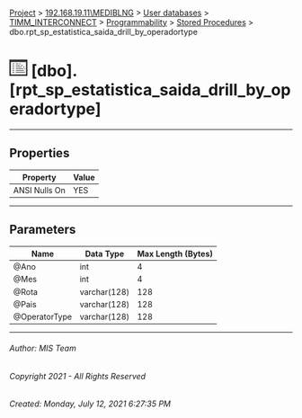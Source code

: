 #### 

[Project](../../../../../index.md) > [192.168.19.11\\MEDIBLNG](../../../../index.md) > [User databases](../../../index.md) > [TIMM_INTERCONNECT](../../index.md) > [Programmability](../index.md) > [Stored Procedures](Stored_Procedures.md) > dbo.rpt_sp_estatistica_saida_drill_by_operadortype

# ![Stored Procedures](../../../../../Images/StoredProcedure32.png) [dbo].[rpt_sp_estatistica_saida_drill_by_operadortype]

---

## <a name="#properties"></a>Properties

| Property | Value |
|---|---|
| ANSI Nulls On | YES |


---

## <a name="#parameters"></a>Parameters

| Name | Data Type | Max Length (Bytes) |
|---|---|---|
| @Ano | int | 4 |
| @Mes | int | 4 |
| @Rota | varchar(128) | 128 |
| @Pais | varchar(128) | 128 |
| @OperatorType | varchar(128) | 128 |


---

###### Author:  MIS Team

###### Copyright 2021 - All Rights Reserved

###### Created: Monday, July 12, 2021 6:27:35 PM

